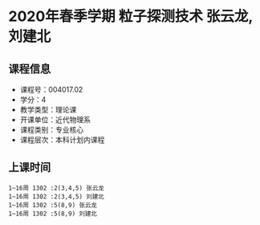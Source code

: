 # 2020年春季学期 粒子探测技术 张云龙, 刘建北






## 课程信息

- 课程号：004017.02
- 学分：4
- 教学类型：理论课
- 开课单位：近代物理系
- 课程类别：专业核心
- 课程层次：本科计划内课程

## 上课时间

```
1~16周 1302 :2(3,4,5) 张云龙
1~16周 1302 :2(3,4,5) 刘建北
1~16周 1302 :5(8,9) 张云龙
1~16周 1302 :5(8,9) 刘建北
```

